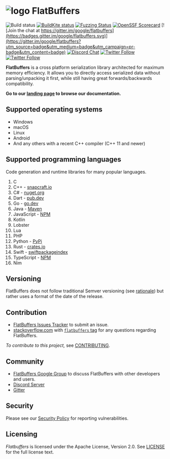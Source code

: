 ![logo](http://google.github.io/flatbuffers/fpl_logo_small.png) FlatBuffers
===========

![Build status](https://github.com/google/flatbuffers/actions/workflows/build.yml/badge.svg?branch=master)
[![BuildKite status](https://badge.buildkite.com/7979d93bc6279aa539971f271253c65d5e8fe2fe43c90bbb25.svg)](https://buildkite.com/bazel/flatbuffers)
[![Fuzzing Status](https://oss-fuzz-build-logs.storage.googleapis.com/badges/flatbuffers.svg)](https://bugs.chromium.org/p/oss-fuzz/issues/list?sort=-opened&can=1&q=proj:flatbuffers)
[![OpenSSF Scorecard](https://api.securityscorecards.dev/projects/github.com/google/flatbuffers/badge)](https://api.securityscorecards.dev/projects/github.com/google/flatbuffers)
[![Join the chat at https://gitter.im/google/flatbuffers](https://badges.gitter.im/google/flatbuffers.svg)](https://gitter.im/google/flatbuffers?utm_source=badge&utm_medium=badge&utm_campaign=pr-badge&utm_content=badge)
[![Discord Chat](https://img.shields.io/discord/656202785926152206.svg)](https:///discord.gg/6qgKs3R)
[![Twitter Follow](https://img.shields.io/twitter/follow/wvo.svg?style=social)](https://twitter.com/wvo)
[![Twitter Follow](https://img.shields.io/twitter/follow/dbaileychess.svg?style=social)](https://twitter.com/dbaileychess)


**FlatBuffers** is a cross platform serialization library architected for
maximum memory efficiency. It allows you to directly access serialized data without parsing/unpacking it first, while still having great forwards/backwards compatibility.

**Go to our [landing page][] to browse our documentation.**

## Supported operating systems
* Windows
* macOS
* Linux
* Android
* And any others with a recent C++ compiler (C++ 11 and newer)

## Supported programming languages

Code generation and runtime libraries for many popular languages.

1. C
1. C++ - [snapcraft.io](https://snapcraft.io/flatbuffers)
1. C# - [nuget.org](https://www.nuget.org/packages/Google.FlatBuffers)
1. Dart - [pub.dev](https://pub.dev/packages/flat_buffers)
1. Go - [go.dev](https://pkg.go.dev/github.com/google/flatbuffers/go)
1. Java - [Maven](https://search.maven.org/artifact/com.google.flatbuffers/flatbuffers-java)
1. JavaScript - [NPM](https://www.npmjs.com/package/flatbuffers)
1. Kotlin
1. Lobster
1. Lua
1. PHP
1. Python - [PyPi](https://pypi.org/project/flatbuffers/)
1. Rust - [crates.io](https://crates.io/crates/flatbuffers)
1. Swift - [swiftpackageindex](https://swiftpackageindex.com/google/flatbuffers)
1. TypeScript - [NPM](https://www.npmjs.com/package/flatbuffers)
1. Nim

## Versioning

FlatBuffers does not follow traditional Semver versioning (see [rationale](https://github.com/google/flatbuffers/wiki/Versioning)) but rather uses a format of the date of the release.

## Contribution

* [FlatBuffers Issues Tracker][] to submit an issue.
* [stackoverflow.com][] with [`flatbuffers` tag][] for any questions regarding FlatBuffers.

*To contribute to this project,* see [CONTRIBUTING][].

## Community

* [FlatBuffers Google Group][] to discuss FlatBuffers with other developers and users.
* [Discord Server](https:///discord.gg/6qgKs3R)
* [Gitter](https://gitter.im/google/flatbuffers)


## Security

Please see our [Security Policy](SECURITY.md) for reporting vulnerabilities.

## Licensing
*Flatbuffers* is licensed under the Apache License, Version 2.0. See [LICENSE][] for the full license text.

<br>

   [CONTRIBUTING]: http://github.com/google/flatbuffers/blob/master/CONTRIBUTING.md
   [`flatbuffers` tag]: https://stackoverflow.com/questions/tagged/flatbuffers
   [FlatBuffers Google Group]: https://groups.google.com/forum/#!forum/flatbuffers
   [FlatBuffers Issues Tracker]: http://github.com/google/flatbuffers/issues
   [stackoverflow.com]: http://stackoverflow.com/search?q=flatbuffers
   [landing page]: https://google.github.io/flatbuffers
   [LICENSE]: https://github.com/google/flatbuffers/blob/master/LICENSE
